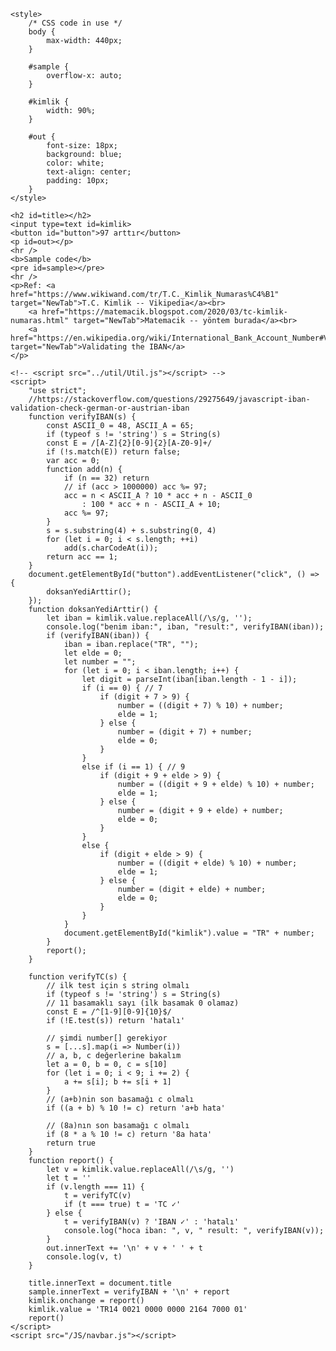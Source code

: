 <!DOCTYPE html>
<html lang="en-US">

<head>
    <meta charset="UTF-8">
    <meta name="viewport" content="width=device-width">
    <link rel="icon" sizes="192x192" href="../images/JS.png">
    <title>TC Kimlik/IBAN Doğrula </title>

    <style>
        /* CSS code in use */
        body {
            max-width: 440px;
        }

        #sample {
            overflow-x: auto;
        }

        #kimlik {
            width: 90%;
        }

        #out {
            font-size: 18px;
            background: blue;
            color: white;
            text-align: center;
            padding: 10px;
        }
    </style>
</head>

<body>

    <h2 id=title></h2>
    <input type=text id=kimlik>
    <button id="button">97 arttır</button>
    <p id=out></p>
    <hr />
    <b>Sample code</b>
    <pre id=sample></pre>
    <hr />
    <p>Ref: <a href="https://www.wikiwand.com/tr/T.C._Kimlik_Numaras%C4%B1" target="NewTab">T.C. Kimlik -- Vikipedia</a><br>
        <a href="https://matemacik.blogspot.com/2020/03/tc-kimlik-numaras.html" target="NewTab">Matemacik -- yöntem burada</a><br>
        <a href="https://en.wikipedia.org/wiki/International_Bank_Account_Number#Validating_the_IBAN" target="NewTab">Validating the IBAN</a>
    </p>

    <!-- <script src="../util/Util.js"></script> -->
    <script>
        "use strict";
        //https://stackoverflow.com/questions/29275649/javascript-iban-validation-check-german-or-austrian-iban
        function verifyIBAN(s) {
            const ASCII_0 = 48, ASCII_A = 65;
            if (typeof s != 'string') s = String(s)
            const E = /[A-Z]{2}[0-9]{2}[A-Z0-9]+/
            if (!s.match(E)) return false;
            var acc = 0;
            function add(n) {
                if (n == 32) return
                // if (acc > 1000000) acc %= 97;
                acc = n < ASCII_A ? 10 * acc + n - ASCII_0
                    : 100 * acc + n - ASCII_A + 10;
                acc %= 97;
            }
            s = s.substring(4) + s.substring(0, 4)
            for (let i = 0; i < s.length; ++i)
                add(s.charCodeAt(i));
            return acc == 1;
        }
        document.getElementById("button").addEventListener("click", () => {
            doksanYediArttir();
        });
        function doksanYediArttir() {
            let iban = kimlik.value.replaceAll(/\s/g, '');
            console.log("benim iban:", iban, "result:", verifyIBAN(iban));
            if (verifyIBAN(iban)) {
                iban = iban.replace("TR", "");
                let elde = 0;
                let number = "";
                for (let i = 0; i < iban.length; i++) {
                    let digit = parseInt(iban[iban.length - 1 - i]);
                    if (i == 0) { // 7
                        if (digit + 7 > 9) {
                            number = ((digit + 7) % 10) + number;
                            elde = 1;
                        } else {
                            number = (digit + 7) + number;
                            elde = 0;
                        }
                    }
                    else if (i == 1) { // 9
                        if (digit + 9 + elde > 9) {
                            number = ((digit + 9 + elde) % 10) + number;
                            elde = 1;
                        } else {
                            number = (digit + 9 + elde) + number;
                            elde = 0;
                        }
                    }
                    else {
                        if (digit + elde > 9) {
                            number = ((digit + elde) % 10) + number;
                            elde = 1;
                        } else {
                            number = (digit + elde) + number;
                            elde = 0;
                        }
                    }
                }
                document.getElementById("kimlik").value = "TR" + number;
            }
            report();
        }

        function verifyTC(s) {
            // ilk test için s string olmalı
            if (typeof s != 'string') s = String(s)
            // 11 basamaklı sayı (ilk basamak 0 olamaz)
            const E = /^[1-9][0-9]{10}$/
            if (!E.test(s)) return 'hatalı'

            // şimdi number[] gerekiyor
            s = [...s].map(i => Number(i))
            // a, b, c değerlerine bakalım
            let a = 0, b = 0, c = s[10]
            for (let i = 0; i < 9; i += 2) {
                a += s[i]; b += s[i + 1]
            }
            // (a+b)nin son basamağı c olmalı
            if ((a + b) % 10 != c) return 'a+b hata'

            // (8a)nın son basamağı c olmalı
            if (8 * a % 10 != c) return '8a hata'
            return true
        }
        function report() {
            let v = kimlik.value.replaceAll(/\s/g, '')
            let t = ''
            if (v.length === 11) {
                t = verifyTC(v)
                if (t === true) t = 'TC ✓'
            } else {
                t = verifyIBAN(v) ? 'IBAN ✓' : 'hatalı'
                console.log("hoca iban: ", v, " result: ", verifyIBAN(v));
            }
            out.innerText += '\n' + v + ' ' + t
            console.log(v, t)
        }
        
        title.innerText = document.title
        sample.innerText = verifyIBAN + '\n' + report
        kimlik.onchange = report()
        kimlik.value = 'TR14 0021 0000 0000 2164 7000 01'
        report()
    </script>
    <script src="/JS/navbar.js"></script>

</body>

</html>
